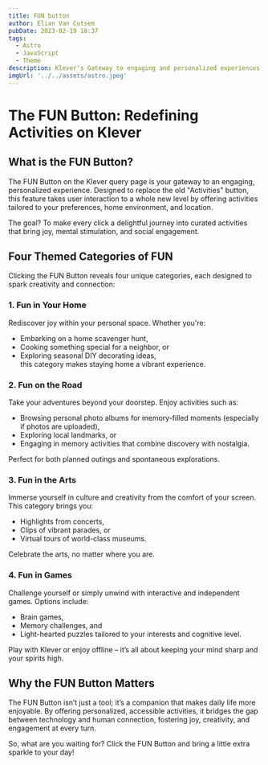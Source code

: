 ```yaml
---
title: FUN button
author: Elian Van Cutsem
pubDate: 2023-02-19 18:37
tags:
  - Astro
  - JavaScript
  - Theme
description: Klever's Gateway to engaging and personalized experiences.
imgUrl: '../../assets/astro.jpeg'
---
```


# The FUN Button: Redefining Activities on Klever

## What is the FUN Button?

The FUN Button on the Klever query page is your gateway to an engaging, personalized experience. Designed to replace the old "Activities" button, this feature takes user interaction to a whole new level by offering activities tailored to your preferences, home environment, and location. 

The goal? To make every click a delightful journey into curated activities that bring joy, mental stimulation, and social engagement.

## Four Themed Categories of FUN

Clicking the FUN Button reveals four unique categories, each designed to spark creativity and connection:

### 1. **Fun in Your Home**
Rediscover joy within your personal space. Whether you're:
- Embarking on a home scavenger hunt,  
- Cooking something special for a neighbor, or  
- Exploring seasonal DIY decorating ideas,  
this category makes staying home a vibrant experience.

### 2. **Fun on the Road**
Take your adventures beyond your doorstep. Enjoy activities such as:
- Browsing personal photo albums for memory-filled moments (especially if photos are uploaded),  
- Exploring local landmarks, or  
- Engaging in memory activities that combine discovery with nostalgia.  

Perfect for both planned outings and spontaneous explorations.

### 3. **Fun in the Arts**
Immerse yourself in culture and creativity from the comfort of your screen. This category brings you:
- Highlights from concerts,  
- Clips of vibrant parades, or  
- Virtual tours of world-class museums.  

Celebrate the arts, no matter where you are.

### 4. **Fun in Games**
Challenge yourself or simply unwind with interactive and independent games. Options include:
- Brain games,  
- Memory challenges, and  
- Light-hearted puzzles tailored to your interests and cognitive level.  

Play with Klever or enjoy offline – it’s all about keeping your mind sharp and your spirits high.

## Why the FUN Button Matters

The FUN Button isn’t just a tool; it’s a companion that makes daily life more enjoyable. By offering personalized, accessible activities, it bridges the gap between technology and human connection, fostering joy, creativity, and engagement at every turn.

So, what are you waiting for? Click the FUN Button and bring a little extra sparkle to your day!

